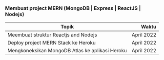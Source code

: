 ### Membuat project MERN (MongoDB | Express | ReactJS | Nodejs)
| Topik          | Waktu                |
| -------         | -------------------:|
| Meembuat struktur Reactjs and Nodejs | April 2022 |
| Deploy project MERN Stack ke Heroku | April 2022 |
| Mengkoneksikan MongoDB Atlas ke aplikasi Heroku | April 2022 |
